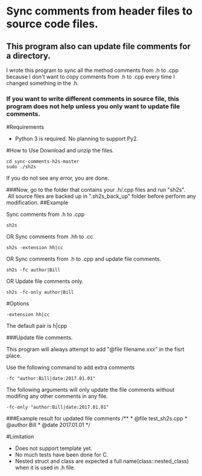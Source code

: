 # Sync comments from header files to source code files.
## This program also can update file comments for a directory.
I wrote this program to sync all the method comments from .h to .cpp because I don't want to copy comments from .h to .cpp every time I changed something in the .h. 

### If you want to write different comments in source file, this program does not help unless you only want to update file comments.

#Requirements
* Python 3 is required. No planning to support Py2.

#How to Use
Download and unzip the files.

    cd sync-comments-h2s-master
    sudo ./sh2s

If you do not see any error, you are done.

###Now, go to the folder that contains your .h/.cpp files and run "sh2s".
    All source files are backed up in ".sh2s_back_up" folder before perform any modification.
##Example

Sync comments from .h to .cpp

    sh2s
OR  Sync comments from .hh to .cc

    sh2s -extension hh|cc
OR  Sync comments from .h to .cpp and update file comments.

    sh2s -fc author|Bill
OR  Update file comments only.

    sh2s -fc-only author|Bill


#Options

    -extension hh|cc
The default pair is h|cpp

###Update file comments. 

This program will always attempt to add "@file filename.xxx" in the fisrt place.

Use the following command to add extra comments

    -fc "author:Bill|date:2017.01.01"

The following arguments will only update the file comments without modifing any other comments in any file.

    -fc-only "author:Bill|date:2017.01.01"

###Example result for updated file comments
    /**
     * @file   test_sh2s.cpp
     * @author Bill
     * @date   2017.01.01
     */

#Limitation
* Does not support template yet.
* No much tests have been done for C.
* Nested struct and class are expected a full name(class::nested_class) when it is used in .h file.




